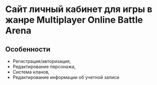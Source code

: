 # Сайт личный кабинет для игры в жанре Multiplayer Online Battle Arena
## Особенности
- Регистрация/авторизация,
- Редактирование персонажа,
- Система кланов,
- Редактирование информации об учетной записи
